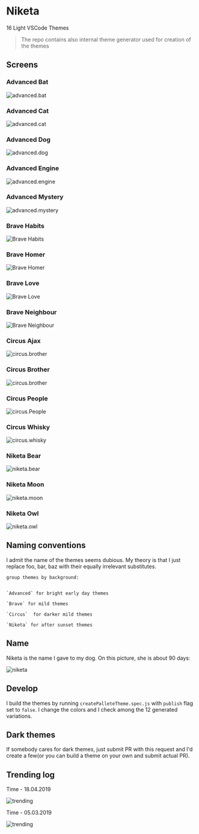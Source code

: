 # Niketa

16 Light VSCode Themes

> The repo contains also internal theme generator used for creation of the themes

## Screens

### Advanced Bat

![advanced.bat](https://github.com/selfrefactor/niketa-theme/blob/master/files/advanced.bat.png?raw=true)

### Advanced Cat

![advanced.cat](https://github.com/selfrefactor/niketa-theme/blob/master/files/advanced.cat.png?raw=true)

### Advanced Dog

![advanced.dog](https://github.com/selfrefactor/niketa-theme/blob/master/files/advanced.dog.png?raw=true)

### Advanced Engine

![advanced.engine](https://github.com/selfrefactor/niketa-theme/blob/master/files/advanced.engine.png?raw=true)

### Advanced Mystery

![advanced.mystery](https://github.com/selfrefactor/niketa-theme/blob/master/files/advanced.mystery.png?raw=true)

### Brave Habits

![Brave Habits](https://github.com/selfrefactor/niketa-theme/blob/master/files/brave.habits.png?raw=true)

### Brave Homer

![Brave Homer](https://github.com/selfrefactor/niketa-theme/blob/master/files/brave.homer.png?raw=true)

### Brave Love

![Brave Love](https://github.com/selfrefactor/niketa-theme/blob/master/files/brave.love.png?raw=true)

### Brave Neighbour

![Brave Neighbour](https://github.com/selfrefactor/niketa-theme/blob/master/files/brave.neighbour.png?raw=true)

### Circus Ajax

![circus.brother](https://github.com/selfrefactor/niketa-theme/blob/master/files/circus.ajax.png?raw=true)

### Circus Brother

![circus.brother](https://github.com/selfrefactor/niketa-theme/blob/master/files/circus.brother.png?raw=true)

### Circus People

![circus.People](https://github.com/selfrefactor/niketa-theme/blob/master/files/circus.people.png?raw=true)

### Circus Whisky

![circus.whisky](https://github.com/selfrefactor/niketa-theme/blob/master/files/circus.whisky.png?raw=true)

### Niketa Bear

![niketa.bear](https://github.com/selfrefactor/niketa-theme/blob/master/files/niketa.bear.png?raw=true)

### Niketa Moon

![niketa.moon](https://github.com/selfrefactor/niketa-theme/blob/master/files/niketa.moon.png?raw=true)

### Niketa Owl

![niketa.owl](https://github.com/selfrefactor/niketa-theme/blob/master/files/niketa.owl.png?raw=true)

## Naming conventions

I admit the name of the themes seems dubious. My theory is that I just replace foo, bar, baz with their equally irrelevant substitutes.

```
group themes by background:


`Advanced` for bright early day themes

`Brave` for mild themes

`Circus`  for darker mild themes

`Niketa` for after sunset themes
```

## Name

Niketa is the name I gave to my dog. On this picture, she is about 90 days:

![niketa](https://github.com/selfrefactor/niketa-theme/blob/master/files/niketa.jpg?raw=true)

## Develop

I build the themes by running `createPalleteTheme.spec.js` with `publish` flag set to `false`. I change the colors and I check among the 12 generated variations.

## Dark themes

If somebody cares for dark themes, just submit PR with this request and I'd create a few(or you can build a theme on your own and submit actual PR).

## Trending log

Time - 18.04.2019

![trending](https://github.com/selfrefactor/niketa-theme/blob/master/files/trending.png?raw=true)

Time - 05.03.2019

![trending](https://github.com/selfrefactor/niketa-theme/blob/master/files/trending.march.png?raw=true)
